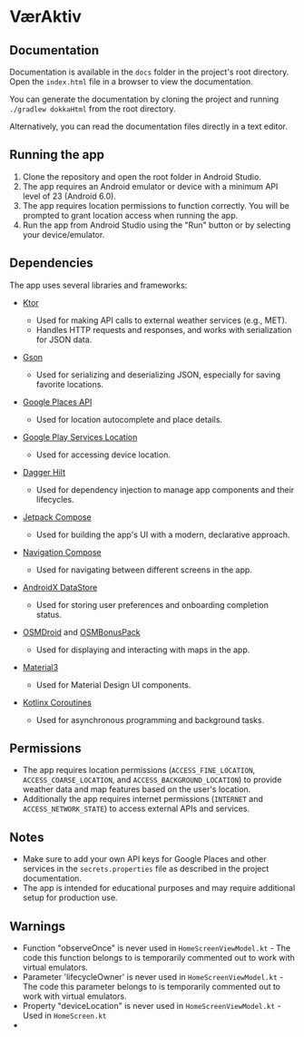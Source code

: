 
# VærAktiv

## Documentation

Documentation is available in the `docs` folder in the project's root directory.    
Open the `index.html` file in a browser to view the documentation.

You can generate the documentation by cloning the project and running `./gradlew dokkaHtml` from the root directory.

Alternatively, you can read the documentation files directly in a text editor.

## Running the app

1. Clone the repository and open the root folder in Android Studio.
2. The app requires an Android emulator or device with a minimum API level of 23 (Android 6.0).
3. The app requires location permissions to function correctly. You will be prompted to grant location access when running the app.
5. Run the app from Android Studio using the "Run" button or by selecting your device/emulator.

## Dependencies

The app uses several libraries and frameworks:

- [Ktor](https://ktor.io/)
    - Used for making API calls to external weather services (e.g., MET).
    - Handles HTTP requests and responses, and works with serialization for JSON data.

- [Gson](https://github.com/google/gson)
    - Used for serializing and deserializing JSON, especially for saving favorite locations.

- [Google Places API](https://developers.google.com/maps/documentation/places/android-sdk/overview)
    - Used for location autocomplete and place details.

- [Google Play Services Location](https://developer.android.com/training/location)
    - Used for accessing device location.

- [Dagger Hilt](https://developer.android.com/training/dependency-injection/hilt-android)
    - Used for dependency injection to manage app components and their lifecycles.

- [Jetpack Compose](https://developer.android.com/jetpack/compose)
    - Used for building the app's UI with a modern, declarative approach.

- [Navigation Compose](https://developer.android.com/develop/ui/compose/navigation)
    - Used for navigating between different screens in the app.

- [AndroidX DataStore](https://developer.android.com/topic/libraries/architecture/datastore)
    - Used for storing user preferences and onboarding completion status.

- [OSMDroid](https://github.com/osmdroid/osmdroid) and [OSMBonusPack](https://github.com/MKergall/osmbonuspack)
    - Used for displaying and interacting with maps in the app.

- [Material3](https://m3.material.io/)
    - Used for Material Design UI components.

- [Kotlinx Coroutines](https://kotlinlang.org/docs/coroutines-overview.html)
    - Used for asynchronous programming and background tasks.

## Permissions

- The app requires location permissions (`ACCESS_FINE_LOCATION`, `ACCESS_COARSE_LOCATION`, and `ACCESS_BACKGROUND_LOCATION`) to provide weather data and map features based on the user's location.
- Additionally the app requires internet permissions (`INTERNET` and `ACCESS_NETWORK_STATE`) to access external APIs and services.

## Notes

- Make sure to add your own API keys for Google Places and other services in the `secrets.properties` file as described in the project documentation.
- The app is intended for educational purposes and may require additional setup for production use.

## Warnings

- Function "observeOnce" is never used in `HomeScreenViewModel.kt` - The code this function belongs to is temporarily commented out to work with virtual emulators. 
- Parameter 'lifecycleOwner' is never used in `HomeScreenViewModel.kt` - The code this parameter belongs to is temporarily commented out to work with virtual emulators. 
- Property "deviceLocation" is never used in `HomeScreenViewModel.kt` - Used in `HomeScreen.kt`
- 